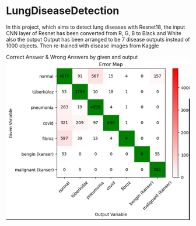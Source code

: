 # LungDiseaseDetection
In this project, which aims to detect lung diseases with Resnet18,
the input CNN layer of Resnet has been converted from R, G, B to Black and White 
also the output Output has been arranged to be 7 disease outputs instead of 1000 objects.
Then re-trained with disease images from Kaggle

Correct Answer & Wrong Answers by given and output
![alt text](https://github.com/TkRsln/LungDiseaseDetection/blob/main/pictures/Screenshot_20241215_051132.png?raw=true)

